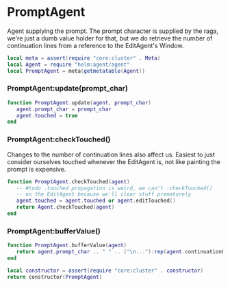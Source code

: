 # PromptAgent

Agent supplying the prompt\. The prompt character is supplied by the raga,
we're just a dumb value holder for that, but we do retrieve the number of
continuation lines from a reference to the EditAgent's Window\.

```lua
local meta = assert(require "core:cluster" . Meta)
local Agent = require "helm:agent/agent"
local PromptAgent = meta(getmetatable(Agent))
```


### PromptAgent:update\(prompt\_char\)

```lua
function PromptAgent.update(agent, prompt_char)
   agent.prompt_char = prompt_char
   agent.touched = true
end
```


### PromptAgent:checkTouched\(\)

Changes to the number of continuation lines also affect us\. Easiest to just
consider ourselves touched whenever the EditAgent is, not like painting the
prompt is expensive\.

```lua
function PromptAgent.checkTouched(agent)
   -- #todo .touched propagation is weird, we can't :checkTouched()
   -- on the EditAgent because we'll clear stuff prematurely
   agent.touched = agent.touched or agent.editTouched()
   return Agent.checkTouched(agent)
end
```


### PromptAgent:bufferValue\(\)

```lua
function PromptAgent.bufferValue(agent)
   return agent.prompt_char .. " " .. ("\n..."):rep(agent.continuationLines())
end
```


```lua
local constructor = assert(require "core:cluster" . constructor)
return constructor(PromptAgent)
```
